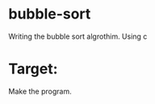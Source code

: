 # bubble-sort
Writing the bubble sort algrothim. Using c

# Target:
Make the program. 
  
  
  
 
 
 
 
 
 
  
  
 
 
  
 
 
 
 
 
 
 
